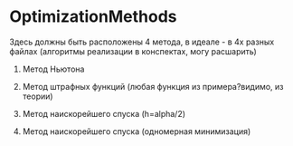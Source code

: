 # OptimizationMethods
Здесь должны быть расположены 4 метода, в идеале - в 4х разных файлах
(алгоритмы реализации в конспектах, могу расшарить)

1) Метод Ньютона

2) Метод штрафных функций (любая функция из примера?видимо, из теории)

3) Метод наискорейшего спуска (h=alpha/2)

4) Метод наискорейшего спуска (одномерная минимизация)

